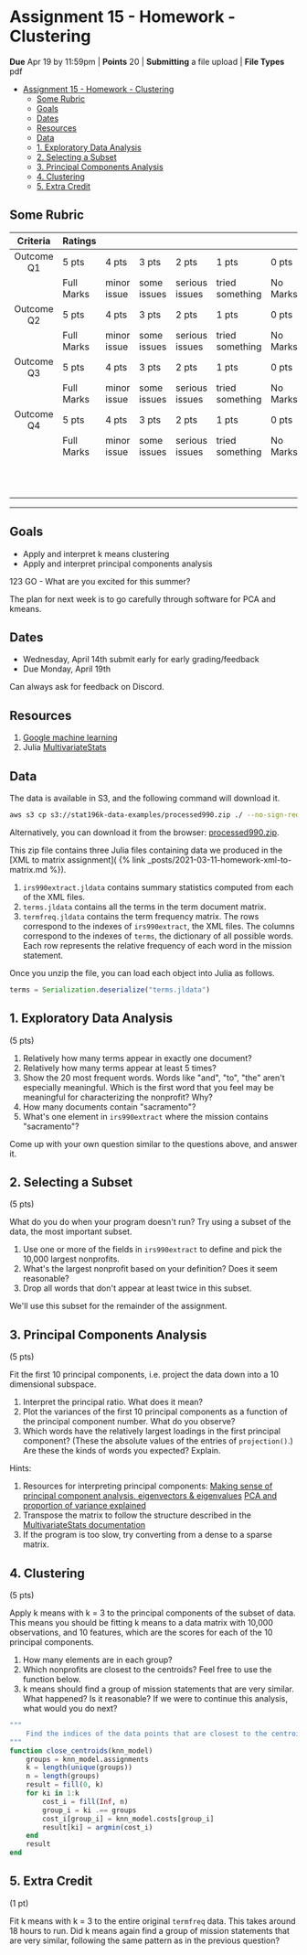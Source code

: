 # Assignment 15 - Homework - Clustering

**Due** Apr 19 by 11:59pm | **Points** 20 | **Submitting** a file upload | **File Types** pdf

- [Assignment 15 - Homework - Clustering](#assignment-15---homework---clustering)
  - [Some Rubric](#some-rubric)
  - [Goals](#goals)
  - [Dates](#dates)
  - [Resources](#resources)
  - [Data](#data)
  - [1. Exploratory Data Analysis](#1-exploratory-data-analysis)
  - [2. Selecting a Subset](#2-selecting-a-subset)
  - [3. Principal Components Analysis](#3-principal-components-analysis)
  - [4. Clustering](#4-clustering)
  - [5. Extra Credit](#5-extra-credit)

## Some Rubric

| Criteria  | Ratings    |             |             |                |                 |          | Pts              |
| :--------: | :--------- | :---------- | :---------- | :------------- | :-------------- | :------- | :--------------- |
| Outcome Q1 | 5 pts      | 4 pts       | 3 pts       | 2 pts          | 1 pts           | 0 pts    | 5 pts            |
|           | Full Marks | minor issue | some issues | serious issues | tried something | No Marks |                  |
| Outcome Q2 | 5 pts      | 4 pts       | 3 pts       | 2 pts          | 1 pts           | 0 pts    | 5 pts            |
|           | Full Marks | minor issue | some issues | serious issues | tried something | No Marks |                  |
| Outcome Q3 | 5 pts      | 4 pts       | 3 pts       | 2 pts          | 1 pts           | 0 pts    | 5 pts            |
|           | Full Marks | minor issue | some issues | serious issues | tried something | No Marks |                  |
| Outcome Q4 | 5 pts      | 4 pts       | 3 pts       | 2 pts          | 1 pts           | 0 pts    | 5 pts            |
|           | Full Marks | minor issue | some issues | serious issues | tried something | No Marks |                  |
|           |            |             |             |                |                 |          | Total Points: 20 |

---

## Goals

- Apply and interpret k means clustering
- Apply and interpret principal components analysis

123 GO - What are you excited for this summer?

The plan for next week is to go carefully through software for PCA and kmeans.

## Dates

- Wednesday, April 14th submit early for early grading/feedback
- Due Monday, April 19th

Can always ask for feedback on Discord.

## Resources

1. [Google machine learning](https://developers.google.com/machine-learning/clustering/algorithm/advantages-disadvantages)
2. Julia [MultivariateStats](https://multivariatestatsjl.readthedocs.io/en/stable/index.html)

## Data

The data is available in S3, and the following command will download it.

```bash
aws s3 cp s3://stat196k-data-examples/processed990.zip ./ --no-sign-request
```

Alternatively, you can download it from the browser: [processed990.zip](https://stat196k-data-examples.s3.amazonaws.com/processed990.zip).

This zip file contains three Julia files containing data we produced in the [XML to matrix assignment]( {% link _posts/2021-03-11-homework-xml-to-matrix.md %}).

1. `irs990extract.jldata` contains summary statistics computed from each of the XML files.
1. `terms.jldata` contains all the terms in the term document matrix.
1. `termfreq.jldata` contains the term frequency matrix.
   The rows correspond to the indexes of `irs990extract`, the XML files.
   The columns correspond to the indexes of `terms`, the dictionary of all possible words.
   Each row represents the relative frequency of each word in the mission statement.

Once you unzip the file, you can load each object into Julia as follows.

```julia
terms = Serialization.deserialize("terms.jldata")
```

## 1. Exploratory Data Analysis

(5 pts)

1. Relatively how many terms appear in exactly one document?
2. Relatively how many terms appear at least 5 times?
3. Show the 20 most frequent words.
   Words like "and", "to", "the" aren't especially meaningful.
   Which is the first word that you feel may be meaningful for characterizing the nonprofit?
   Why?
4. How many documents contain "sacramento"?
5. What's one element in `irs990extract` where the mission contains "sacramento"?

Come up with your own question similar to the questions above, and answer it.

## 2. Selecting a Subset

(5 pts)

What do you do when your program doesn't run?
Try using a subset of the data, the most important subset.

1. Use one or more of the fields in `irs990extract` to define and pick the 10,000 largest nonprofits.
2. What's the largest nonprofit based on your definition? Does it seem reasonable?
3. Drop all words that don't appear at least twice in this subset.

We'll use this subset for the remainder of the assignment.

## 3. Principal Components Analysis

(5 pts)

Fit the first 10 principal components, i.e. project the data down into a 10 dimensional subspace.

1. Interpret the principal ratio.
   What does it mean?
1. Plot the variances of the first 10 principal components as a function of the principal component number.
   What do you observe?
1. Which words have the relatively largest loadings in the first principal component?
   (These the absolute values of the entries of `projection()`.)
   Are these the kinds of words you expected?
   Explain.

Hints:

1. Resources for interpreting principal components: [Making sense of principal component analysis, eigenvectors & eigenvalues](https://stats.stackexchange.com/q/2691/103118) [PCA and proportion of variance explained](https://stats.stackexchange.com/q/22569/103118)
1. Transpose the matrix to follow the structure described in the [MultivariateStats documentation](https://multivariatestatsjl.readthedocs.io/en/stable/pca.html#fit)
1. If the program is too slow, try converting from a dense to a sparse matrix.

## 4. Clustering

(5 pts)

Apply k means with k = 3 to the principal components of the subset of data.
This means you should be fitting k means to a data matrix with 10,000 observations, and 10 features, which are the scores for each of the 10 principal components.

1. How many elements are in each group?
2. Which nonprofits are closest to the centroids?
   Feel free to use the function below.
3. k means should find a group of mission statements that are very similar.
   What happened?
   Is it reasonable?
   If we were to continue this analysis, what would you do next?

```julia
"""
    Find the indices of the data points that are closest to the centroids defined by the kmeans clustering.
"""
function close_centroids(knn_model)
    groups = knn_model.assignments
    k = length(unique(groups))
    n = length(groups)
    result = fill(0, k)
    for ki in 1:k
        cost_i = fill(Inf, n)
        group_i = ki .== groups
        cost_i[group_i] = knn_model.costs[group_i]
        result[ki] = argmin(cost_i)
    end
    result
end
```

## 5. Extra Credit

(1 pt)

Fit k means with k = 3 to the entire original `termfreq` data.
This takes around 18 hours to run.
Did k means again find a group of mission statements that are very similar, following the same pattern as in the previous question?
